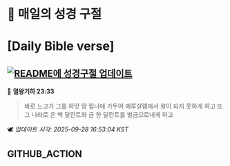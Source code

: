 # 🙏 매일의 성경 구절
# [Daily Bible verse]
## [![README에 성경구절 업데이트](https://github.com/DONGSUKA/first_test/actions/workflows/update-readme-bible.yml/badge.svg)](https://github.com/DONGSUKA/first_test/actions/workflows/update-readme-bible.yml)
<!-- START_BIBLE_VERSE -->
📖 **열왕기하 23:33**
> 바로 느고가 그를 하맛 땅 립나에 가두어 예루살렘에서 왕이 되지 못하게 하고 또 그 나라로 은 백 달란트와 금 한 달란트를 벌금으로내게 하고

🕊️ _업데이트 시각: 2025-09-28 16:53:04 KST_
  <!-- END_BIBLE_VERSE -->
## GITHUB_ACTION
